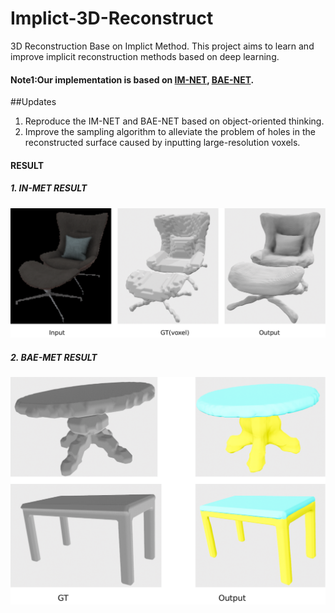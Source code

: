 # Implict-3D-Reconstruct
3D Reconstruction Base on Implict Method. This project aims to learn and improve implicit reconstruction methods based on deep learning.
#### Note1:Our implementation is based on [IM-NET](https://github.com/czq142857/IM-NET-pytorch), [BAE-NET](https://github.com/czq142857/BAE-NET).
##Updates
  1. Reproduce the IM-NET and BAE-NET based on object-oriented thinking.
  2. Improve the sampling algorithm to alleviate the problem of holes in the reconstructed surface caused by inputting large-resolution voxels.
 #### RESULT
 ##### 1. IN-MET RESULT 
  ![IM-NET RESULT](images/IM-NET-RESULT.png )
 ##### 2. BAE-MET RESULT 
  ![BAE-NET RESULT](images/BAE-NET-RESULT.png )
